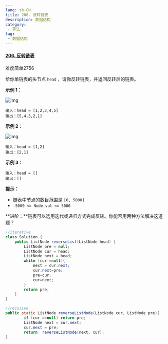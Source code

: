 ```yaml
---
lang: zh-CN
title: 206. 反转链表
description: 数据结构
category: 
 - 算法
tag:
 - 数据结构
---
```


#### [206. 反转链表](https://leetcode.cn/problems/reverse-linked-list/)

难度简单2756

给你单链表的头节点 `head` ，请你反转链表，并返回反转后的链表。

 

**示例 1：**

![img](https://assets.leetcode.com/uploads/2021/02/19/rev1ex1.jpg)

```
输入：head = [1,2,3,4,5]
输出：[5,4,3,2,1]
```

**示例 2：**

![img](https://assets.leetcode.com/uploads/2021/02/19/rev1ex2.jpg)

```
输入：head = [1,2]
输出：[2,1]
```

**示例 3：**

```
输入：head = []
输出：[]
```

 

**提示：**

- 链表中节点的数目范围是 `[0, 5000]`
- `-5000 <= Node.val <= 5000`

 

**进阶：**链表可以选用迭代或递归方式完成反转。你能否用两种方法解决这道题？

```java
//iterative
class Solution {
    public ListNode reverseList(ListNode head) {
        ListNode pre = null;
        ListNode cur = head;
        ListNode next = head;
        while (cur!=null){
            next = cur.next;
            cur.next=pre;
            pre=cur;
            cur=next;
        }
        return pre;
    }
}
```

```java
//recusive
public static ListNode reverseListNode(ListNode cur, ListNode pre){
        if (cur ==null) return pre;
        ListNode next = cur.next;
        cur.next = pre;
        return  reverseListNode(next, cur);
}
```

